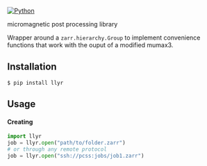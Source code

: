 [![Python](https://img.shields.io/pypi/pyversions/tensorflow.svg?style=plastic)](https://badge.fury.io/py/tensorflow)

micromagnetic post processing library

Wrapper around a `zarr.hierarchy.Group` to implement convenience functions that work with the ouput of a modified mumax3.

## Installation

```
$ pip install llyr
```

## Usage

#### Creating

```python
import llyr
job = llyr.open("path/to/folder.zarr")
# or through any remote protocol
job = llyr.open("ssh://pcss:jobs/job1.zarr")
```

